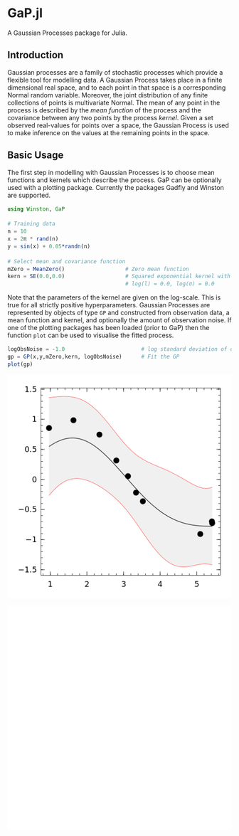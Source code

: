# GaP.jl

A Gaussian Processes package for Julia.

## Introduction

Gaussian processes are a family of stochastic processes which provide a flexible tool for modelling data. A Gaussian Process takes place in a finite dimensional real space, and to each point in that space is a corresponding Normal random variable. Moreover, the joint distribution of any finite collections of points is multivariate Normal. The mean of any point in the process is described by the *mean function* of the process and the covariance
between any two points by the process *kernel*. Given a set observed real-values for points over a space, the Gaussian Process is used to make inference on the values at the remaining points in the space.

## Basic Usage

The first step in modelling with Gaussian Processes is to choose mean functions and kernels which describe the process. GaP can be optionally used with a plotting package. Currently the packages Gadfly and Winston are supported.

```julia
using Winston, GaP

# Training data
n = 10
x = 2π * rand(n)              
y = sin(x) + 0.05*randn(n)

# Select mean and covariance function
mZero = MeanZero()                   # Zero mean function
kern = SE(0.0,0.0)                   # Squared exponential kernel with parameters
                                     # log(l) = 0.0, log(σ) = 0.0
```

Note that the parameters of the kernel are given on the log-scale. This is true
for all strictly positive hyperparameters. Gaussian Processes are represented
by objects of type `GP` and constructed from observation data, a mean function and kernel, and optionally the amount of observation noise. If one of the plotting packages has been loaded (prior to GaP) then the function `plot` can be used to visualise the fitted process.

```julia
logObsNoise = -1.0                        # log standard deviation of observation noise
gp = GP(x,y,mZero,kern, logObsNoise)      # Fit the GP
plot(gp)
```
![1-D Gaussian Process](/docs/regression_1d.png?raw=true "1-D Gaussian Process")

![1-D Gaussian Process](/docs/regression_1da.png?raw=true "1-D Gaussian Process")
